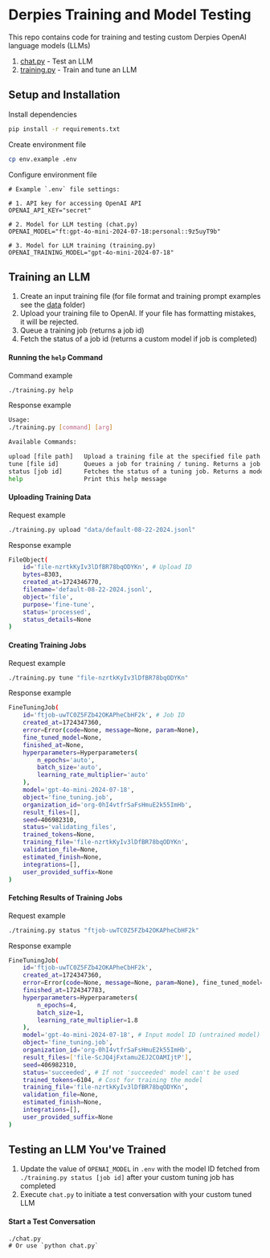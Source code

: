 # Derpies Training and Model Testing

This repo contains code for training and testing custom Derpies OpenAI language models (LLMs)

1. [chat.py](./chat.py) - Test an LLM
2. [training.py](./training.py) - Train and tune an LLM

## Setup and Installation

Install dependencies
```bash
pip install -r requirements.txt
```

Create environment file
```bash
cp env.example .env
```

Configure environment file
```
# Example `.env` file settings:

# 1. API key for accessing OpenAI API
OPENAI_API_KEY="secret"

# 2. Model for LLM testing (chat.py)
OPENAI_MODEL="ft:gpt-4o-mini-2024-07-18:personal::9z5uyT9b" 

# 3. Model for LLM training (training.py)
OPENAI_TRAINING_MODEL="gpt-4o-mini-2024-07-18"
```

## Training an LLM

1. Create an input training file (for file format and training prompt examples see the [data](./data/) folder)
2. Upload your training file to OpenAI. If your file has formatting mistakes, it will be rejected.
3. Queue a training job (returns a job id)
4. Fetch the status of a job id (returns a custom model if job is completed)

#### Running the `help` Command

Command example
```bash
./training.py help
```

Response example
```bash
Usage:
./training.py [command] [arg]

Available Commands:

upload [file path]   Upload a training file at the specified file path. Returns a file ID.
tune [file id]       Queues a job for training / tuning. Returns a job ID.
status [job id]      Fetches the status of a tuning job. Returns a model ID if tuning job completed.
help                 Print this help message
```

#### Uploading Training Data

Request example
```bash
./training.py upload "data/default-08-22-2024.jsonl"
```

Response example
```bash
FileObject(
    id='file-nzrtkKyIv3lDfBR78bqODYKn', # Upload ID
    bytes=8303, 
    created_at=1724346770, 
    filename='default-08-22-2024.jsonl', 
    object='file', 
    purpose='fine-tune', 
    status='processed', 
    status_details=None
)
```

#### Creating Training Jobs

Request example
```bash
./training.py tune "file-nzrtkKyIv3lDfBR78bqODYKn"
```

Response example
```bash
FineTuningJob(
    id='ftjob-uwTC0Z5FZb42OKAPheCbHF2k', # Job ID
    created_at=1724347360, 
    error=Error(code=None, message=None, param=None), 
    fine_tuned_model=None, 
    finished_at=None, 
    hyperparameters=Hyperparameters(
        n_epochs='auto', 
        batch_size='auto', 
        learning_rate_multiplier='auto'
    ), 
    model='gpt-4o-mini-2024-07-18', 
    object='fine_tuning.job', 
    organization_id='org-0hI4vtfrSaFsHmuE2k55ImHb', 
    result_files=[], 
    seed=406982310, 
    status='validating_files', 
    trained_tokens=None, 
    training_file='file-nzrtkKyIv3lDfBR78bqODYKn', 
    validation_file=None, 
    estimated_finish=None, 
    integrations=[], 
    user_provided_suffix=None
)
```

#### Fetching Results of Training Jobs

Request example
```bash
./training.py status "ftjob-uwTC0Z5FZb42OKAPheCbHF2k"
```

Response example
```bash
FineTuningJob(
    id='ftjob-uwTC0Z5FZb42OKAPheCbHF2k',
    created_at=1724347360, 
    error=Error(code=None, message=None, param=None), fine_tuned_model='ft:gpt-4o-mini-2024-07-18:personal::9z5uyT9b', # Output model ID (training result)
    finished_at=1724347783, 
    hyperparameters=Hyperparameters(
        n_epochs=4, 
        batch_size=1, 
        learning_rate_multiplier=1.8
    ), 
    model='gpt-4o-mini-2024-07-18', # Input model ID (untrained model)
    object='fine_tuning.job', 
    organization_id='org-0hI4vtfrSaFsHmuE2k55ImHb', 
    result_files=['file-ScJQ4jFxtamu2EJ2COAMIjtP'], 
    seed=406982310, 
    status='succeeded', # If not 'succeeded' model can't be used
    trained_tokens=6104, # Cost for training the model
    training_file='file-nzrtkKyIv3lDfBR78bqODYKn', 
    validation_file=None, 
    estimated_finish=None, 
    integrations=[], 
    user_provided_suffix=None
)
```

## Testing an LLM You've Trained

1. Update the value of `OPENAI_MODEL` in `.env` with the model ID fetched from `./training.py status [job id]` after your custom tuning job has completed
2. Execute `chat.py` to initiate a test conversation with your custom tuned LLM

#### Start a Test Conversation

```
./chat.py
# Or use `python chat.py`
```